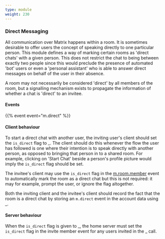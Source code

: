 ```yaml
---
type: module
weight: 230
---
```


### Direct Messaging

All communication over Matrix happens within a room. It is sometimes
desirable to offer users the concept of speaking directly to one
particular person. This module defines a way of marking certain rooms as
'direct chats' with a given person. This does not restrict the chat to
being between exactly two people since this would preclude the presence
of automated 'bot' users or even a 'personal assistant' who is able to
answer direct messages on behalf of the user in their absence.

A room may not necessarily be considered 'direct' by all members of the
room, but a signalling mechanism exists to propagate the information of
whether a chat is 'direct' to an invitee.

#### Events

{{% event event="m.direct" %}}

#### Client behaviour

To start a direct chat with another user, the inviting user's client
should set the `is_direct` flag to \_. The client should do this
whenever the flow the user has followed is one where their intention is
to speak directly with another person, as opposed to bringing that
person in to a shared room. For example, clicking on 'Start Chat' beside
a person's profile picture would imply the `is_direct` flag should be
set.

The invitee's client may use the `is_direct` flag in the
[m.room.member]() event to automatically mark the room as a direct chat
but this is not required: it may for example, prompt the user, or ignore
the flag altogether.

Both the inviting client and the invitee's client should record the fact
that the room is a direct chat by storing an `m.direct` event in the
account data using \_.

#### Server behaviour

When the `is_direct` flag is given to \_, the home server must set the
`is_direct` flag in the invite member event for any users invited in the
\_ call.
